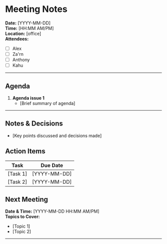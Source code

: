 # Meeting Notes

**Date:** [YYYY-MM-DD]  
**Time:** [HH:MM AM/PM]  
**Location:** [office]  
**Attendees:**  
- [ ] Alex
- [ ] Za'rn
- [ ] Anthony
- [ ] Kahu

---

## Agenda
1. **Agenda issue 1**
   - [Brief summary of agenda]
---

## Notes & Decisions
- [Key points discussed and decisions made]

## Action Items
| Task | Due Date |
|------|----------|
| [Task 1] | [YYYY-MM-DD] |
| [Task 2] | [YYYY-MM-DD] |

## Next Meeting
**Date & Time:** [YYYY-MM-DD HH:MM AM/PM]  
**Topics to Cover:**
- [Topic 1]
- [Topic 2]

---
